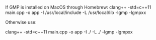 If GMP is installed on MacOS through Homebrew:
clang++ -std=c++11 main.cpp -o app -I /usr/local/include -L /usr/local/lib -lgmp -lgmpxx

Otherwise use:

clang++ -std=c++11 main.cpp -o app -I ./ -L ./ -lgmp -lgmpxx
